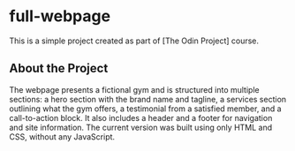 # full-webpage

This is a simple project created as part of [The Odin Project] course.

## About the Project

The webpage presents a fictional gym and is structured into multiple sections: a hero section with the brand name and tagline, a services section outlining what the gym offers, a testimonial from a satisfied member, and a call-to-action block. It also includes a header and a footer for navigation and site information. The current version was built using only HTML and CSS, without any JavaScript.
